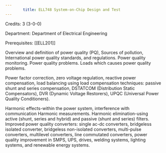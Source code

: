```yaml
---
        title: ELL748 System-on-Chip Design and Test
---
```

Credits: 3 (3-0-0)

Department: Department of Electrical Engineering

Prerequisites: [[ELL201]]

Overview and definition of power quality (PQ), Sources of pollution, International power quality standards, and regulations. Power quality monitoring. Power quality problems. Loads which causes power quality problems.

Power factor correction, zero voltage regulation, reactive power compensation, load balancing using load compensation techniques: passive shunt and series compensation, DSTATCOM (Distribution Static Compensators), DVR (Dynamic Voltage Restorers), UPQC (Universal Power Quality Conditioners).

Harmonic effects-within the power system, interference with communication Harmonic measurements. Harmonic elimination-using active (shunt, series and hybrid) and passive (shunt and series) filters. Improved power quality converters: single ac-dc converters, bridgeless isolated converter, bridgeless non-isolated converters, multi-pulse converters, multilevel converters, line commutated converters, power quality improvement in SMPS, UPS, drives, welding systems, lighting systems, and renewable energy systems.